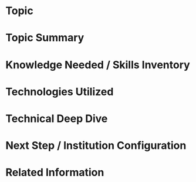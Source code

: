 # Topic
# Topic Summary
# Knowledge Needed / Skills Inventory
# Technologies Utilized
# Technical Deep Dive
# Next Step / Institution Configuration
# Related Information
